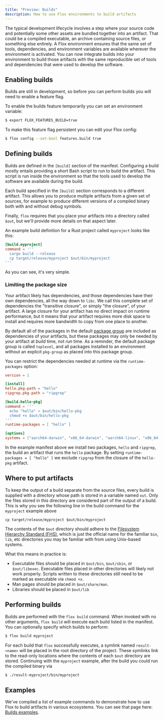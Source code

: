 ```yaml
---
title: "Preview: Builds"
description: How to use Flox environments to build artifacts 
---
```


The typical development lifecycle involves a step where your source code and
potentially some other assets are bundled together into an artifact.
That could be a compiled executable, an archive containing source files, or
something else entirely.
A Flox environment ensures that the same set of tools, dependencies, and
environment variables are available wherever the environment is activated.
You can now integrate builds into your environment to build those artifacts
with the same reproducible set of tools and dependencies that were used to
develop the software.

## Enabling builds

Builds are still in development,
so before you can perform builds you will need to enable a feature flag.

To enable the builds feature temporarily you can set an environment variable:

```bash
$ export FLOX_FEATURES_BUILD=true
```

To make this feature flag persistent you can edit your Flox config:

```bash
$ flox config --set-bool features.build true
```

## Defining builds

Builds are defined in the `[build]` section of the manifest.
Configuring a build mostly entails providing a short Bash script to run to
build the artifact.
This script is run inside the environment so that the tools used to develop
the software are available during the build.

Each build specified in the `[build]` section corresponds to a different
artifact.
This allows you to produce multiple artifacts from a given set of sources,
for example to produce different versions of a compiled binary both with
and without debug symbols.

Finally, `flox` requires that you place your artifacts into a directory called
`$out`,
but we'll provide more details on that aspect later.

An example build definition for a Rust project called `myproject` looks like
this:

```toml
[build.myproject]
command = '''
  cargo build --release
  cp target/release/myproject $out/bin/myproject
'''
```

As you can see, it's very simple.

### Limiting the package size

Your artifact likely has dependencies,
and those dependencies have their own dependencies,
all the way down to `libc`.
We call this complete set of dependencies the "transitive closure",
or simply "the closure", of your artifact.
A large closure for your artifact has no direct impact on runtime performance,
but it means that your artifact requires more disk space to install and requires
more bandwidth to copy from one place to another.

By default all of the packages in the default [package group][pkg-groups] are
included as dependencies of your artifacts,
but these packages may only be needed by your artifact at _build_ time,
not _run_ time.
As a reminder, the default package group is called `toplevel`,
and all packages installed to an environment without an explicit `pkg-group`
as placed into this package group.

You can restrict the dependencies needed at runtime via the `runtime-packages`
option:

```toml
version = 1

[install]
hello.pkg-path = "hello"
ripgrep.pkg-path = "ripgrep"

[build.hello-pkg]
command = '''
  echo "hello" > $out/bin/hello-pkg
  chmod +x $out/bin/hello-pkg
'''
runtime-packages = [ "hello" ]

[options]
systems = ["aarch64-darwin", "x86_64-darwin", "aarch64-linux", "x86_64-linux"]
```

In the example manifest above we install two packages, `hello` and `ripgrep`,
the build an artifact that runs the `hello` package.
By setting `runtime-packages = [ "hello" ]` we exclude `ripgrep` from the
closure of the `hello-pkg` artifact.

## Where to put artifacts

To keep the output of a build separate from the source files,
every build is supplied with a directory whose path is stored in a variable
named `out`.
Only the files stored in this directory are considered part of the output of
a build.
This is why you see the following line in the build command for the `myproject`
example above

```
cp target/release/myproject $out/bin/myproject
```

The contents of the `$out` directory should adhere to the
[Filesystem Hierarchy Standard (FHS)][fhs-docs],
which is just the official name for the familiar `bin`, `lib`, etc directories
you may be familiar with from using Unix-based systems.

What this means in practice is:

- Executable files should be placed in `$out/bin`, `$out/sbin`,
  or `$out/libexec`. Executable files placed in other directories will likely
  not work properly. Scripts written to these directories still need to be
  marked as executable via `chmod +x`.
- Man pages should be placed in `$out/share/man`.
- Libraries should be placed in `$out/lib`

## Performing builds

Builds are performed with the `flox build` command.
When invoked with no other arguments, `flox build` will execute each build
listed in the manifest.
You can optionally specify which builds to perform:

```bash
$ flox build myproject
```

For each build that `flox` successfully executes,
a symlink named `result-<name>` will be placed in the root directory of the
project.
These symlinks link to the read-only locations where the contents of each
`$out` directory are stored.
Continuing with the `myproject` example,
after the build you could run the compiled binary via

```bash
$ ./result-myproject/bin/myproject
```

## Examples

We've compiled a list of example commands to demonstrate how to use Flox to
build artifacts in various ecosystems.
You can see that page here: [Builds examples][build-examples].

[services-concept]: ./services.md
[fhs-docs]: https://en.wikipedia.org/wiki/Filesystem_Hierarchy_Standard
[pkg-groups]: http://localhost:8000/docs/concepts/manifest/?h=package+group#installing-packages-to-package-groups
[build-examples]: ../cookbook/builds/examples.md
